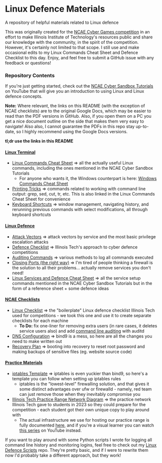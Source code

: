 # Linux Defence Materials
A repository of helpful materials related to Linux defence

This was originally created for the [NCAE Cyber Games competition](https://www.ncaecybergames.org) in an effort to make Illinois Institute of Technology's resources public and share our knowledge with the community, in the spirit of the competition. However, it's certainly not limited to that scope. I still use and make occasional edits to my Linux Commands Cheat Sheet and Defence Checklist to this day. Enjoy, and feel free to submit a GitHub issue with any feedback or questions!

### Repository Contents
If you're just getting started, check out the [NCAE Cyber Sandbox Tutorials](https://www.youtube.com/playlist?list=PLqux0fXsj7x3WYm6ZWuJnGC1rXQZ1018M) on YouTube that will give you an introduction to using Linux and Linux defence concepts.

**Note:** Where relevant, the links on this README (with the exception of NCAE checklists) are to the original Google Docs, which may be easier to read than the PDF versions in GitHub. Also, if you open them on a PC you get a nice document outline on the side that makes them very easy to navigate! Also also, I cannot guarantee the PDFs in this repo stay up-to-date, so I highly recommend using the Google Docs versions.

**tl;dr use the links in this README**
#### [Linux Terminal](Linux%20Terminal/)
- [Linux Commands Cheat Sheet](https://docs.google.com/document/d/1vJxoHrjW607NJDLC1Zln1llrEIqrS6Ea3j9ihJTdblg/) ⇒ all the actually useful Linux commands, including the ones mentioned in the NCAE Cyber Sandbox Tutorials
  - For anyone who wants it, the Windows counterpart is here: [Windows Commands Cheat Sheet](https://docs.google.com/document/d/1CGgADAOZQuMXAyzXVeXRNhQ_PPBYliMXCy-4RNE0UMw/)
- [Printing Tricks](https://github.com/RedefiningReality/Cheatsheets/blob/main/Parsing%20Command%20Output.md) ⇒ commands related to working with command line output: grep, sed, cut, tr, etc. This is also linked in the Linux Commands Cheat Sheet for convenience
- [Keyboard Shortcuts](Linux%20Terminal/Keyboard%20Shortcuts.md) ⇒ window management, navigating history, and rerunning previous commands with select modifications, all through keyboard shortcuts
#### [Linux Defence](Defence/)
- [Attack Vectors](Defence/Attack%20Vectors.md) ⇒ attack vectors by service and the most basic privilege escalation attacks
- [Defence Checklist](Defence/Defence%20Checklist.md) ⇒ Illinois Tech's approach to cyber defence competitions
- [Auditing Commands](Defence/Auditing%20Commands.md) ⇒ various methods to log all commands executed
- [Closing Ports (the right way)](Defence/Port%20Closing%20Flowchart.png) ⇒ I'm tired of people thinking a firewall is the solution to all their problems... actually remove services you don't need!
- [Linux Services and Defence Cheat Sheet](https://docs.google.com/document/d/1DikLS0jAhuflCj3bOlbh5ZIJE6Ou4WkyIxMN0t2ZqU0/) ⇒ all the service setup commands mentioned in the NCAE Cyber Sandbox Tutorials but in the form of a reference sheet + some defence ideas
#### [NCAE Checklists](NCAE%20Checklists/)
- [Linux Checklist](NCAE%20Checklists/Linux%20Checklist.pdf) ⇒ the "boilerplate" Linux defence checklist Illinois Tech used for competitions - we took this one and use it to create separate checklists for each machine
  - **To Do:** fix one-liner for removing extra users (in rare cases, it deletes service users also) and add [command line auditing](Defence/Auditing%20Commands.md) with auditd
- [DNS Configuration](NCAE%20Checklists/DNS%20Configuration.pdf) ⇒ bind9 is a mess, so here are all the changes you need to make written out
- [Recovery Plan](NCAE%20Checklists/Recovery%20Plan.pdf) ⇒ booting into recovery to reset root password and making backups of sensitive files (eg. website source code)
#### [Practice Materials](Practice%20Materials/)
- [iptables Template](Practice%20Materials/iptables-template.sh) ⇒ iptables is even yuckier than bind9, so here's a template you can follow when setting up iptables rules
  - iptables is the "lowest-level" firewalling solution, and that gives it some distinct advantages over ufw or firewalld - namely, red team can just remove those when they inevitably compromise you
- [Illinois Tech Practice Range Network Diagram](Practice%20Materials/practice.jpg) ⇒ the practice network Illinois Tech gave to students in 2023 so they could prepare for the competition - each student got their own unique copy to play around with
  - The actual infrastructure we use for hosting our practice range is fully documented [here](https://github.com/RedefiningReality/Proxmox-Remote-Management/blob/main/Web.md), and if you're a visual learner you can watch [this series](https://youtube.com/playlist?list=PLSpsCUl2cY8at6Dr0c28G6-yC1exBnqrR) on YouTube instead.

If you want to play around with some Python scripts I wrote for logging all command line history and monitoring logins, feel free to check out my [Linux Defence Scripts](https://github.com/RedefiningReality/Linux-Defence-Scripts) repo. They're pretty basic, and if I were to rewrite them now I'd probably take a different approach, but they work!
